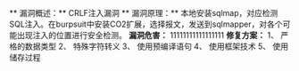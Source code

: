 ** 漏洞概述：**
CRLF注入漏洞
** 漏洞原理：**
本地安装sqlmap，对应检测SQL注入。在burpsuit中安装CO2扩展，选择报文，发送到sqlmapper，对各个可能出现注入的位置进行安全检测。
**漏洞危害：**
11111111111111111
**修复方案：**
1、	严格的数据类型
2、	特殊字符转义
3、	使用预编译语句
4、	使用框架技术
5、	使用储存过程
